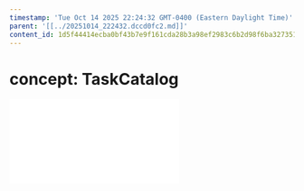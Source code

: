 ```yaml
---
timestamp: 'Tue Oct 14 2025 22:24:32 GMT-0400 (Eastern Daylight Time)'
parent: '[[../20251014_222432.dccd0fc2.md]]'
content_id: 1d5f44414ecba0bf43b7e9f161cda28b3a98ef2983c6b2d98f6ba327351927c8
---
```


# concept: TaskCatalog

![TaskCatalog](TaskCatalog.md)
